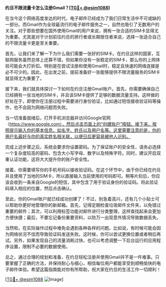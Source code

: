**约旦不限流量卡怎么注册Gmail？[[TG💪+ @esim1088](https://t.me/s/esim1088)]**

在当今这个网络高度发达的时代，电子邮件已经成为了我们日常生活中不可或缺的一部分。而Gmail作为全球最流行的电子邮件服务之一，自然也吸引了无数用户的关注。对于那些想要在国外使用Gmail的用户来说，拥有一张合适的SIM卡显得尤为重要。尤其是对于计划前往约旦的旅行者或长期居住者来说，选择一张适合自己的不限流量卡更是至关重要。

首先，让我们来了解一下为什么我们需要一张好的SIM卡。在约旦这样的国家，互联网服务虽然总体上还算不错，但如果你没有一张稳定的SIM卡，那么你的上网体验可能会大打折扣。特别是在尝试注册和使用Gmail时，稳定且快速的网络连接是必不可少的。因此，在出发之前，提前准备好一张能够提供不限流量服务的SIM卡就显得尤为重要了。

接下来，我们就具体探讨一下如何在约旦注册Gmail账户。首先，你需要确保自己已经拥有一张当地的SIM卡，并且该SIM卡提供了足够的数据流量支持。这样做的好处在于，即使你在注册过程中需要进行身份验证，比如通过短信接收验证码等操作，也不会因为网络问题而失败。

当一切准备就绪后，打开手机浏览器并访问Google官网（https://www.google.com），然后点击页面上的“创建账户”按钮。接下来，按照提示输入你的基本信息，如名字、姓氏以及用户名等。这里需要注意的是，你的用户名最好与你的真实姓名相关联，以便日后更容易被他人识别。

完成上述步骤之后，系统会要求你设置密码。为了保证账户的安全性，请务必选择一个复杂度较高的密码，包含大小写字母、数字以及特殊字符。同时，建议开启双重认证功能，这将大大提升你的账户安全性。

接着，你需要填写你的手机号码以接收验证码。在这个环节中，由于你已经在约旦并且使用了当地的SIM卡，所以直接输入当前使用的号码即可。稍等片刻后，你应该会收到一条来自Google的短信，其中包含了用于验证身份的验证码。将此验证码填入相应的位置，然后点击确认。

至此，你的Gmail账户就已经成功创建了！不过，别急着高兴，还有几个小贴士可以帮助你更好地管理你的新邮箱。首先，记得定期检查垃圾邮件文件夹，以免错过重要的邮件；其次，可以利用标签功能对邮件进行分类整理，这样查找起来会更加方便快捷；最后，不要忘记备份重要资料，以防万一出现意外情况导致数据丢失。

当然啦，在实际操作过程中难免会遇到各种各样的问题。比如说，有时候可能会因为网络状况不佳而导致验证码发送失败。这时候，你可以尝试更换位置或者稍后再试。另外，如果发现自己的流量消耗过快，也可以考虑调整一下后台运行的应用程序设置，限制不必要的数据使用。

总之，通过合理的规划和准备，在约旦轻松注册并使用Gmail并不是一件难事。只要掌握了正确的方法，并保持耐心与细心，相信每位用户都能享受到顺畅愉快的电子邮件体验。希望这篇指南能对你有所帮助，祝大家在约旦的生活工作一切顺利！

[[TG💪+ @esim1088](https://t.me/s/esim1088) ![Image](https://i.postimg.cc/4NQfJmqS/Snipaste-2025-05-13-00-14-12.png)]